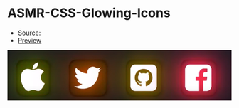 # ASMR-CSS-Glowing-Icons
- [Source:](https://www.youtube.com/watch?v=qaUf4l9Tth4)
- [Preview](https://shadowsilver07.github.io/ASMR-CSS-Glowing-Icons/)

![plot](./Resources/1.png)